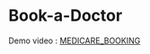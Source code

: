 # Book-a-Doctor

Demo video : [MEDICARE_BOOKING](https://drive.google.com/file/d/1i6jUTf4bhPihv6uaYh3CYfyyQoiOdf6j/view?usp=drive_link)

